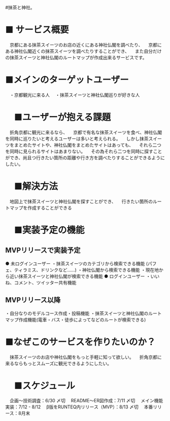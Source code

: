 #抹茶と神社。

# ■ サービス概要
　京都にある抹茶スイーツのお店の近くにある神社仏閣を調べたり、
　京都にある神社仏閣近くの抹茶スイーツを調べたりすることができ、
　また自分だけの抹茶スイーツと神社仏閣のルートマップが作成出来るサービスです。

# ■メインのターゲットユーザー
　・京都観光に来る人
　・抹茶スイーツと神社仏閣巡りが好きな人

# 　■ユーザーが抱える課題
　折角京都に観光に来るなら、
　京都で有名な抹茶スイーツを食べ、神社仏閣を同時に巡りたいと考えるユーザーは多いと考えられる。
　しかし抹茶スイーツをまとめたサイトや、神社仏閣をまとめたサイトはあっても、
　それら二つを同時に見られるサイトはあまりない。
　その為それら二つを同時に探すことができ、尚且つ行きたい箇所の距離や行き方を調べたりすることができるようにしたい。

# 　■解決方法
　地図上で抹茶スイーツと神社仏閣を探すことができ、
　行きたい箇所のルートマップを作成することができる

# 　■実装予定の機能
## MVPリリースで実装予定
● 未ログインユーザー
・抹茶スイーツのカテゴリから検索できる機能
(パフェ、ティラミス、ドリンクなど……)
・神社仏閣から検索できる機能
・現在地から近い抹茶スイーツと神社仏閣が検索できる機能
● ログインユーザー
・いいね、コメント、ツイッター共有機能
## MVPリリース以降
・自分なりのモデルコース作成・投稿機能
・抹茶スイーツと神社仏閣のルートマップ作成機能(電車・バス・徒歩によってなどのルートが検索できる)

# ■なぜこのサービスを作りたいのか？
　抹茶スイーツのお店や神社仏閣をもっと手軽に知って欲しい。
　折角京都に来るならもっとスムーズに観光できるようにしたい。

# 　■スケジュール
　企画〜技術調査：6/30 〆切
　README〜ER図作成：7/11 〆切
　メイン機能実装：7/12 - 8/12
　β版をRUNTEQ内リリース（MVP）：8/13 〆切
　本番リリース：8月末